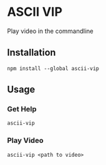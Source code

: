 # ASCII VIP

Play video in the commandline

## Installation

```shell
npm install --global ascii-vip
```

## Usage

### Get Help

```shell
ascii-vip
```

### Play Video

```shell
ascii-vip <path to video>
```
